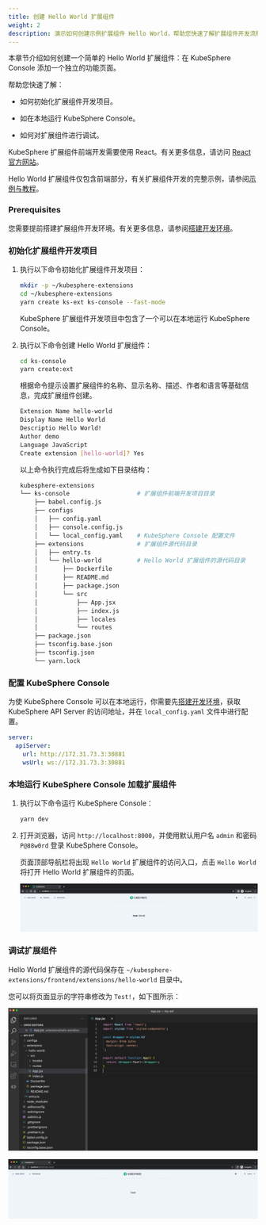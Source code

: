 ```yaml
---
title: 创建 Hello World 扩展组件
weight: 2
description: 演示如何创建示例扩展组件 Hello World，帮助您快速了解扩展组件开发流程。
---
```


本章节介绍如何创建一个简单的 Hello World 扩展组件：在 KubeSphere Console 添加一个独立的功能页面。

帮助您快速了解：

* 如何初始化扩展组件开发项目。

* 如在本地运行 KubeSphere Console。

* 如何对扩展组件进行调试。

KubeSphere 扩展组件前端开发需要使用 React。有关更多信息，请访问 [React 官方网站](https://reactjs.org)。

Hello World 扩展组件仅包含前端部分，有关扩展组件开发的完整示例，请参阅[示例与教程](../../examples)。

### Prerequisites

您需要提前搭建扩展组件开发环境。有关更多信息，请参阅[搭建开发环境](../../quickstart/prepare-development-environment/)。

### 初始化扩展组件开发项目

1. 执行以下命令初始化扩展组件开发项目：

   ```bash
   mkdir -p ~/kubesphere-extensions
   cd ~/kubesphere-extensions
   yarn create ks-ext ks-console --fast-mode
   ```

   KubeSphere 扩展组件开发项目中包含了一个可以在本地运行 KubeSphere Console。

2. 执行以下命令创建 Hello World 扩展组件：

   ```bash
   cd ks-console
   yarn create:ext
   ```

   根据命令提示设置扩展组件的名称、显示名称、描述、作者和语言等基础信息，完成扩展组件创建。

   ```bash
   Extension Name hello-world
   Display Name Hello World
   Descriptio Hello World!
   Author demo
   Language JavaScript
   Create extension [hello-world]? Yes
   ```

   以上命令执行完成后将生成如下目录结构：

   ```bash
   kubesphere-extensions          
   └── ks-console                   # 扩展组件前端开发项目目录
       ├── babel.config.js
       ├── configs
       │   ├── config.yaml
       │   ├── console.config.js
       │   └── local_config.yaml    # KubeSphere Console 配置文件
       ├── extensions               # 扩展组件源代码目录
       │   ├── entry.ts
       │   └── hello-world          # Hello World 扩展组件的源代码目录
       │       ├── Dockerfile
       │       ├── README.md
       │       ├── package.json
       │       └── src
       │           ├── App.jsx
       │           ├── index.js
       │           ├── locales
       │           └── routes
       ├── package.json
       ├── tsconfig.base.json
       ├── tsconfig.json
       └── yarn.lock
   ```


### 配置 KubeSphere Console

为使 KubeSphere Console 可以在本地运行，你需要先[搭建开发环境](../prepare-development-environment/)，获取KubeSphere API Server 的访问地址，并在 `local_config.yaml` 文件中进行配置。

```yaml
server:
  apiServer:
    url: http://172.31.73.3:30881
    wsUrl: ws://172.31.73.3:30881
```


### 本地运行 KubeSphere Console 加载扩展组件

1. 执行以下命令运行 KubeSphere Console：

   ```bash
   yarn dev
   ```

2. 打开浏览器，访问 `http://localhost:8000`，并使用默认用户名 `admin` 和密码 `P@88w0rd` 登录 KubeSphere Console。

   页面顶部导航栏将出现 `Hello World` 扩展组件的访问入口，点击 `Hello World` 将打开 Hello World 扩展组件的页面。

   ![demo-plugin-dashboard.png](./hello-world-extension-dashboard.png?width=1080px)

### 调试扩展组件

Hello World 扩展组件的源代码保存在 `~/kubesphere-extensions/frontend/extensions/hello-world` 目录中。

您可以将页面显示的字符串修改为 `Test!`，如下图所示：

![coding.png](./coding.png?width=1080px)

![preview.png](./preview.png?width=1080px)
